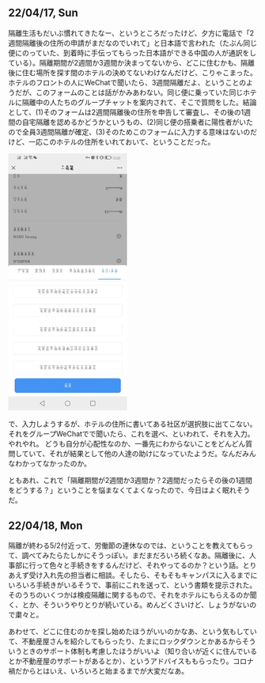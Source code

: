## 22/04/17, Sun

隔離生活もだいぶ慣れてきたなー、というところだったけど、夕方に電話で「2週間隔離後の住所の申請がまだなのでいれて」と日本語で言われた（たぶん同じ便にのっていた、到着時に手伝ってもらった日本語ができる中国の人が通訳をしている）。隔離期間が2週間か3週間か決まってないから、どこに住むかも、隔離後に住む場所を探す間のホテルの決めてないわけなんだけど、こりゃこまった。ホテルのフロントの人にWeChatで聞いたら、3週間隔離だよ、ということのようだが、このフォームのことは話がかみあわない。同じ便に乗っていた同じホテルに隔離中の人たちのグループチャットを案内されて、そこで質問をした。結論として、(1)そのフォームは2週間隔離後の住所を申告して審査し、その後の1週間の自宅隔離を認めるかどうかというもの、(2)同じ便の搭乗者に陽性者がいたので全員3週間隔離が確定、(3)そのためこのフォームに入力する意味はないのだけど、一応このホテルの住所をいれておいて、ということだった。

<img src="https://github.com/akita11/SZdiary/blob/main/diary/photo/2022-04-17_19.23.45.jpg" width="240px">

で、入力しようするが、ホテルの住所に書いてある社区が選択肢に出てこない。それをグループWeChatでで聞いたら、これを選べ、といわれて、それを入力。やれやれ。
どうも自分が心配性なのか、一番先にわからないことをどんどん質問していて、それが結果として他の人達の助けになっていたようだ。なんだみんなわかってなかったのか。

ともあれ、これで「隔離期間が2週間か3週間か？2週間だったらその後の1週間をどうする？」ということを悩まなくてよくなったので、今日はよく眠れそうだ。


## 22/04/18, Mon

隔離が終わる5/2付近って、労働節の連休なのでは、ということを教えてもらって、調べてみたらたしかにそうっぽい。まだまだろいろ続くなあ。隔離後に、人事部に行って色々と手続きをするんだけど、それやってるのか？という話。とりあえず受け入れ先の担当者に相談。そしたら、そもそもキャンパスに入るまでにいろいろ手続きがいるそうで、事前にこれを送って、という書類を提示された。そのうちのいくつかは検疫隔離に関するもので、それをホテルにもらえるのか聞く、とか、そういうやりとりが続いている。めんどくさいけど、しょうがないので粛々と。

あわせて、どこに住むのかを探し始めたほうがいいのかなあ、という気もしていて、不動産屋さんを紹介してもらったり、たまにロックダウンとかあるからそういうときのサポート体制も考慮したほうがいいよ（知り合いが近くに住んでいるとか不動産屋のサポートがあるとか）、というアドバイスももらったり。コロナ禍だからとはいえ、いろいろと始まるまでが大変だなあ。




